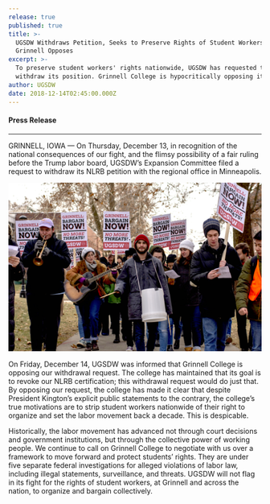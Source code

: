 ```yaml
---
release: true
published: true
title: >-
  UGSDW Withdraws Petition, Seeks to Preserve Rights of Student Workers;
  Grinnell Opposes
excerpt: >-
  To preserve student workers' rights nationwide, UGSDW has requested to
  withdraw its position. Grinnell College is hypocritically opposing it.
author: UGSDW
date: 2018-12-14T02:45:00.000Z
---
```

#### Press Release

---

GRINNELL, IOWA — On Thursday, December 13, in recognition of the national consequences of our fight, and the flimsy possibility of a fair ruling before the Trump labor board, UGSDW’s Expansion Committee filed a request to withdraw its NLRB petition with the regional office in Minneapolis.

![UGSDW march, December 7. Photo by Winnie Commers.](/assets/news/withdraw-img.jpg)

On Friday, December 14, UGSDW was informed that Grinnell College is opposing our withdrawal request.  The college has maintained that its goal is to revoke our NLRB certification; this withdrawal request would do just that.   By opposing our request, the college has made it clear that despite President Kington’s explicit public statements to the contrary, the college’s true motivations are to strip student workers nationwide of their right to organize and set the labor movement back a decade.  This is despicable.

Historically, the labor movement has advanced not through court decisions and government institutions, but through the collective power of working people.  We continue to call on Grinnell College to negotiate with us over a framework to move forward and protect students’ rights.  They are under five separate federal investigations for alleged violations of labor law, including illegal statements, surveillance, and threats.   UGSDW will not flag in its fight for the rights of student workers, at Grinnell and across the nation, to organize and bargain collectively.
